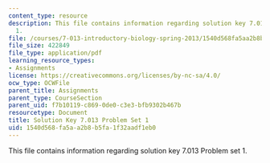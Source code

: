 ```yaml
---
content_type: resource
description: This file contains information regarding solution key 7.013 Problem set
  1.
file: /courses/7-013-introductory-biology-spring-2013/1540d568fa5aa2b8b5fa1f32aadf1eb0_MIT7_013S13_Pset_1Sol.pdf
file_size: 422849
file_type: application/pdf
learning_resource_types:
- Assignments
license: https://creativecommons.org/licenses/by-nc-sa/4.0/
ocw_type: OCWFile
parent_title: Assignments
parent_type: CourseSection
parent_uid: f7b10119-c869-0de0-c3e3-bfb9302b467b
resourcetype: Document
title: Solution Key 7.013 Problem Set 1
uid: 1540d568-fa5a-a2b8-b5fa-1f32aadf1eb0
---
```

This file contains information regarding solution key 7.013 Problem set 1.